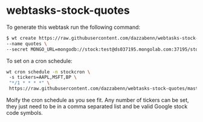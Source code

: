 # webtasks-stock-quotes

To generate this webtask run the following command:

```bash
$ wt create https://raw.githubusercontent.com/dazzabenn/webtasks-stock-quotes/master/quotes.js \
--name quotes \
--secret MONGO_URL=mongodb://stock:test@ds037195.mongolab.com:37195/stock-quotes
```

To set on a cron schedule:

```bash
wt cron schedule -n stockcron \ 
 -s tickers=AAPL,MSFT,BP \
 "*/1 * * * *" \
 https://raw.githubusercontent.com/dazzabenn/webtasks-stock-quotes/master/quotes.js
 ```
 
Moify the cron schedule as you see fit. Any number of tickers can be set, they just need to be in a comma separated list and be valid Google stock code symbols.
